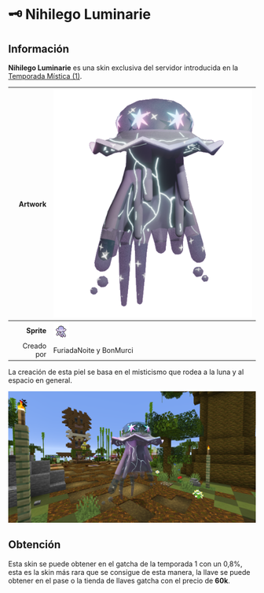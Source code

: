# 🗝️ Nihilego Luminarie
## Información

**Nihilego Luminarie** es una skin exclusiva del servidor introducida en la [Temporada Mística (1)](./).

|                     **Artwork** | ![Artwork de Nihilego Luminarie](../../images/pokemon/temporada-1/Luminarie.png)                                                                                    |
| ------------------------------: | -------------------------------------------------------------------------------------------------------------------------------------- |
|                  **Sprite** | ![Sprite de Nihilego Luminarie](../../images/pokemon/temporada-1/luminarie-sprite.png)                                                        |                                                                                                             |
|                      Creado por | FuriadaNoite y BonMurci                                                                                                                |

La creación de esta piel se basa en el misticismo que rodea a la luna y al espacio en general.

![Formas de Kingambit Titan](../../images/pokemon/temporada-1/luminarie-formas.png)

## Obtención

Esta skin se puede obtener en el gatcha de la temporada 1 con un 0,8%, esta es la skin más rara que se consigue de esta manera, la llave se puede obtener en el pase o la tienda de llaves gatcha con el precio de **60k**.

